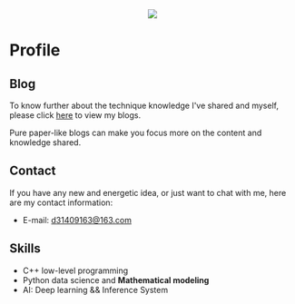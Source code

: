 <!--### Hi there 👋
<!--
**SamuraiBUPT/SamuraiBUPT** is a ✨ _special_ ✨ repository because its `README.md` (this file) appears on your GitHub profile.
Here are some ideas to get you started:
- 🔭 I’m currently working on ...
- 🌱 I’m currently learning ...
- 👯 I’m looking to collaborate on ...
- 🤔 I’m looking for help with ...
- 💬 Ask me about ...
- 📫 How to reach me: ...
- 😄 Pronouns: ...
- ⚡ Fun fact: ...
-->

<center>
  <img src="https://github-readme-stats.vercel.app/api?username=SamuraiBUPT">
</center>


# Profile
## Blog
To know further about the technique knowledge I've shared and myself, please click [here](https://samuraibupt.github.io/) to view my blogs.       

Pure paper-like blogs can make you focus more on the content and knowledge shared.
## Contact
If you have any new and energetic idea, or just want to chat with me, here are my contact information:
- E-mail: d31409163@163.com
## Skills
- C++ low-level programming
- Python data science and **Mathematical modeling**
- AI: Deep learning && Inference System
###
